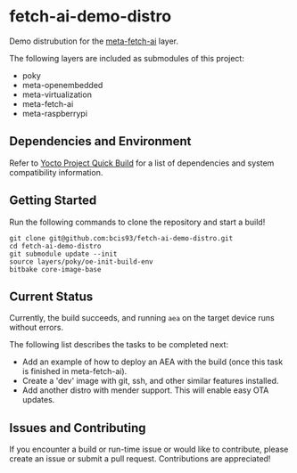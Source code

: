 # fetch-ai-demo-distro
Demo distrubution for the [meta-fetch-ai](https://github.com/bcis93/meta-fetch-ai) layer.

The following layers are included as submodules of this project:
- poky
- meta-openembedded
- meta-virtualization
- meta-fetch-ai
- meta-raspberrypi

## Dependencies and Environment

Refer to [Yocto Project Quick Build](https://docs.yoctoproject.org/brief-yoctoprojectqs/index.html) for a list of dependencies and system
compatibility information.

## Getting Started

Run the following commands to clone the repository and start a build!
```
git clone git@github.com:bcis93/fetch-ai-demo-distro.git
cd fetch-ai-demo-distro
git submodule update --init
source layers/poky/oe-init-build-env
bitbake core-image-base
```

## Current Status

Currently, the build succeeds, and running `aea` on the target device runs without errors.

The following list describes the tasks to be completed next:
- Add an example of how to deploy an AEA with the build (once this task is finished in meta-fetch-ai).
- Create a 'dev' image with git, ssh, and other similar features installed.
- Add another distro with mender support. This will enable easy OTA updates.


## Issues and Contributing

If you encounter a build or run-time issue or would like to contribute, please create an issue or submit a pull request. Contributions are appreciated!
